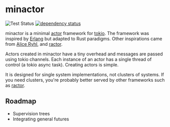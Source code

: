 # minactor

![Test Status](https://gist.githubusercontent.com/Danconnolly/a56c9e54e657e2f0daefa22f58a3df63/raw/badge.svg)
[![dependency status](https://deps.rs/repo/github/Danconnolly/minactor/status.svg)](https://deps.rs/repo/github/Danconnolly/minactor)

minactor is a minimal [actor](https://en.wikipedia.org/wiki/Actor_model) framework for [tokio](https://tokio.rs/).
The framework was inspired by  [Erlang](https://en.wikipedia.org/wiki/Erlang_(programming_language)) but adapted
to Rust paradigms. Other inspirations came from [Alice Ryhl](https://ryhl.io/blog/actors-with-tokio/), and 
[ractor](https://github.com/slawlor/ractor).

Actors created in minactor have a tiny overhead and messages are passed using tokio channels. Each instance of an actor
has a single thread of control (a tokio async task). Creating actors is simple. 

It is designed for single system implementations, not clusters of systems. If you need clusters, you're probably better
served by other frameworks such as [ractor](https://github.com/slawlor/ractor).

## Roadmap

* Supervision trees
* Integrating general futures
